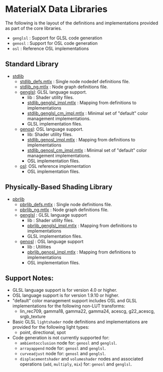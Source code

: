 # MaterialX Data Libraries

The following is the layout of the definitions and implementations provided as part of the core libraries.

- `genglsl` : Support for GLSL code generation
- `genosl` : Support for OSL code generation
- `osl` : Reference OSL implementations

## Standard Library
- [stdlib](stdlib)
    - [stdlib_defs.mtlx](stdlib/stdlib_defs.mtlx) : Single node nodedef definitions file.
    - [stdlib_ng.mtlx](stdlib/stdlib_ng.mtlx) :  Node graph definitions file.
    - [genglsl](stdlib/genglsl): GLSL language support.
        - lib : Shader utility files.
        - [stdlib_genglsl_impl.mtlx](stdlib/genglsl/stdlib_genglsl_impl.mtlx) : Mapping from definitions to implementations
        - [stdlib_genglsl_cm_impl.mtlx](stdlib/genglsl/stdlib_genglsl_cm_impl.mtlx) : Minimal set of "default" color management implementations.
        - GLSL implementation files.
    - [genosl](stdlib/genosl): OSL language support.
        - lib: Shader utility files.
        - [stdlib_genosl_impl.mtlx](stdlib/genosl/stdlib_genosl_impl.mtlx) : Mapping from definitions to implementations
        - [stdlib_genosl_cm_impl.mtlx](stdlib/genosl/stdlib_genosl_cm_impl.mtlx) : Minimal set of "default" color management implementations.
        -  OSL implementation files.
    - [osl](stdlib/osl): OSL reference implementation
        -  OSL implementation files.

## Physically-Based Shading Library
- [pbrlib](pbrlib)
    - [pbrlib_defs.mtlx](pbrlib/pbrlib_defs.mtlx) : Single node definitions file.
    - [pbrlib_ng.mtlx](pbrlib/pbrlib_ng.mtlx) : Node graph definitions file.
    - [genglsl](pbrlib/genglsl) : GLSL language support
        - lib : Shader utility files.
        - [pbrlib_genglsl_impl.mtlx](pbrlib/genglsl/pbrlib_genglsl_impl.mtlx) : Mapping from definitions to implementations
        - GLSL implementation files.
    - [genosl](pbrlib/genosl) : OSL language support
        - lib : Utilities
        - [pbrlib_genosl_impl.mtlx](pbrlib/genosl/pbrlib_genosl_impl.mtlx) : Mapping from definitions to implementations
        - OSL implementation files.

## Support Notes:
- GLSL language support is for version 4.0 or higher.
- OSL language support is for version 1.9.10 or higher.
- "default" color management support includes OSL and GLSL implementations for the following non-LUT transforms:
    - lin_rec709, gamma18, gamma22, gamma24, acescg, g22_acescg, srgb_texture
- Basic GLSL `lightshader` node definitions and implementations are provided for the following light types:
    - point, directional, spot
- Code generation is not currently supported for:
    - `ambientocclusion` node for: `genosl` and `genglsl`.
    - `arrayappend` node for: `genosl` and `genglsl`.
    - `curveadjust` node for: `genosl` and `genglsl`.
    - `displacementshader` and `volumeshader` nodes and associated operations (`add`, `multiply`, `mix`) for: `genosl` and `genglsl`.
